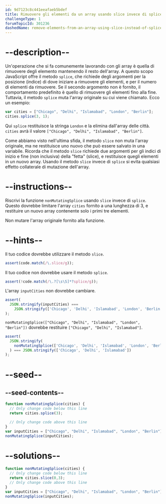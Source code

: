 ```yaml
---
id: 9d7123c8c441eeafaeb5bdef
title: Rimuovere gli elementi da un array usando slice invece di splice
challengeType: 1
forumTopicId: 301236
dashedName: remove-elements-from-an-array-using-slice-instead-of-splice
---
```


# --description--

Un'operazione che si fa comunemente lavorando con gli array è quella di rimuovere degli elemento mantenendo il resto dell'array. A questo scopo JavaScript offre il metodo `splice`, che richiede degli argomenti per la posizione (indice) di dove iniziare a rimuovere gli elementi, e per il numero di elementi da rimuovere. Se il secondo argomento non è fornito, il comportamento predefinito è quello di rimuovere gli elementi fino alla fine. Tuttavia, il metodo `splice` muta l'array originale su cui viene chiamato. Ecco un esempio:

```js
var cities = ["Chicago", "Delhi", "Islamabad", "London", "Berlin"];
cities.splice(3, 1);
```

Qui `splice` restituisce la stringa `London` e la elimina dall'array delle città. `cities` avrà il valore `["Chicago", "Delhi", "Islamabad", "Berlin"]`.

Come abbiamo visto nell'ultima sfida, il metodo `slice` non muta l'array originale, ma ne restituisce uno nuovo che può essere salvato in una variabile. Ricorda che il metodo `slice` richiede due argomenti per gli indici di inizio e fine (non inclusiva) della "fetta" (slice), e restituisce quegli elementi in un nuovo array. Usando il metodo `slice` invece di `splice` si evita qualsiasi effetto collaterale di mutazione dell'array.

# --instructions--

Riscrivi la funzione `nonMutatingSplice` usando `slice` invece di `splice`. Questo dovrebbe limitare l'array `cities` fornito a una lunghezza di 3, e restituire un nuovo array contenente solo i primi tre elementi.

Non mutare l'array originale fornito alla funzione.

# --hints--

Il tuo codice dovrebbe utilizzare il metodo `slice`.

```js
assert(code.match(/\.slice/g));
```

Il tuo codice non dovrebbe usare il metodo `splice`.

```js
assert(!code.match(/\.?[\s\S]*?splice/g));
```

L'array `inputCities` non dovrebbe cambiare.

```js
assert(
  JSON.stringify(inputCities) ===
    JSON.stringify(['Chicago', 'Delhi', 'Islamabad', 'London', 'Berlin'])
);
```

`nonMutatingSplice(["Chicago", "Delhi", "Islamabad", "London", "Berlin"])` dovrebbe restituire `["Chicago", "Delhi", "Islamabad"]`.

```js
assert(
  JSON.stringify(
    nonMutatingSplice(['Chicago', 'Delhi', 'Islamabad', 'London', 'Berlin'])
  ) === JSON.stringify(['Chicago', 'Delhi', 'Islamabad'])
);
```

# --seed--

## --seed-contents--

```js
function nonMutatingSplice(cities) {
  // Only change code below this line
  return cities.splice(3);

  // Only change code above this line
}
var inputCities = ["Chicago", "Delhi", "Islamabad", "London", "Berlin"];
nonMutatingSplice(inputCities);
```

# --solutions--

```js
function nonMutatingSplice(cities) {
  // Only change code below this line
  return cities.slice(0,3);
  // Only change code above this line
}
var inputCities = ["Chicago", "Delhi", "Islamabad", "London", "Berlin"];
nonMutatingSplice(inputCities);
```
